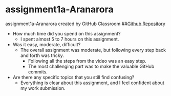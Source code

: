 # assignment1a-Aranarora
assignment1a-Aranarora created by GitHub Classroom
##[Github Repository](https://github.com/nic-dgl203-2023FA/assignment1a-Aranarora)

- How much time did you spend on this assignment?
  - I spent almost 5 to 7 hours on this assignment.
- Was it easy, moderate, difficult?
  - The overall assignment was moderate, but following every step back and forth was tricky.
    - Following all the steps from the video was an easy step.
    - The most challenging part was to make the valuable GitHub commits.
- Are there any specific topics that you still find confusing? 
  - Everything is clear about this assignment, and I feel confident about my work submission.
